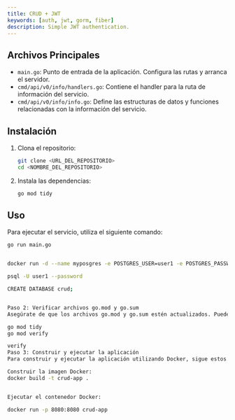```yaml
---
title: CRUD + JWT
keywords: [auth, jwt, gorm, fiber]
description: Simple JWT authentication.
---
```


## Archivos Principales

- `main.go`: Punto de entrada de la aplicación. Configura las rutas y arranca el servidor.
- `cmd/api/v0/info/handlers.go`: Contiene el handler para la ruta de información del servicio.
- `cmd/api/v0/info/info.go`: Define las estructuras de datos y funciones relacionadas con la información del servicio.

## Instalación

1. Clona el repositorio:
    ```sh
    git clone <URL_DEL_REPOSITORIO>
    cd <NOMBRE_DEL_REPOSITORIO>
    ```

2. Instala las dependencias:
    ```sh
    go mod tidy
    ```

## Uso

Para ejecutar el servicio, utiliza el siguiente comando:

```sh
go run main.go


docker run -d --name myposgres -e POSTGRES_USER=user1 -e POSTGRES_PASSWORD=password postgres 

psql -U user1 --password

CREATE DATABASE crud;


Paso 2: Verificar archivos go.mod y go.sum
Asegúrate de que los archivos go.mod y go.sum estén actualizados. Puedes hacerlo ejecutando los siguientes comandos en tu entorno de desarrollo local:

go mod tidy
go mod verify

verify
Paso 3: Construir y ejecutar la aplicación
Para construir y ejecutar la aplicación utilizando Docker, sigue estos pasos:

Construir la imagen Docker:
docker build -t crud-app .


Ejecutar el contenedor Docker:

docker run -p 8080:8080 crud-app